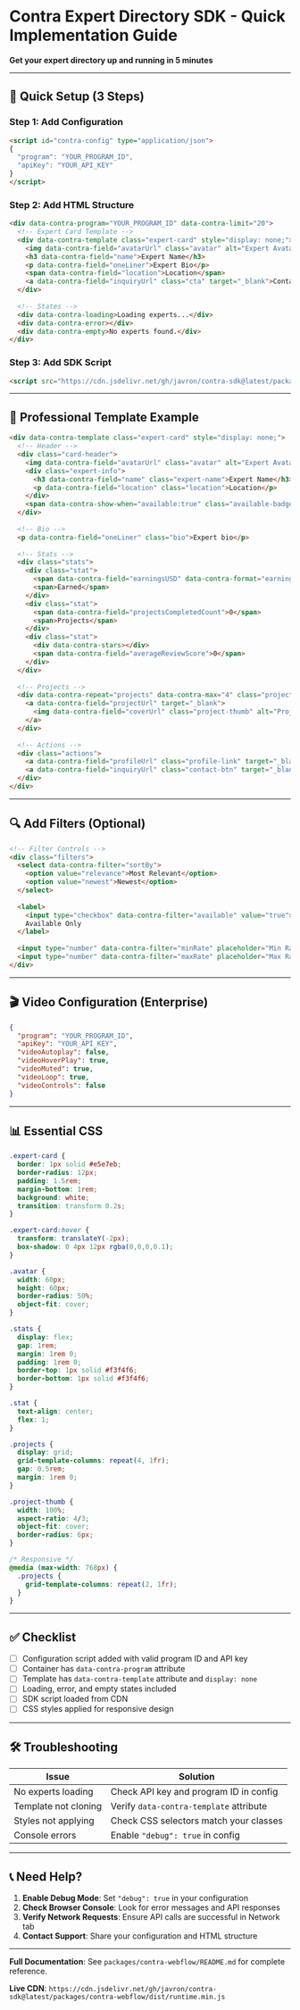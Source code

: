 # Contra Expert Directory SDK - Quick Implementation Guide

**Get your expert directory up and running in 5 minutes**

---

## 🚀 Quick Setup (3 Steps)

### Step 1: Add Configuration
```html
<script id="contra-config" type="application/json">
{
  "program": "YOUR_PROGRAM_ID",
  "apiKey": "YOUR_API_KEY"
}
</script>
```

### Step 2: Add HTML Structure
```html
<div data-contra-program="YOUR_PROGRAM_ID" data-contra-limit="20">
  <!-- Expert Card Template -->
  <div data-contra-template class="expert-card" style="display: none;">
    <img data-contra-field="avatarUrl" class="avatar" alt="Expert Avatar">
    <h3 data-contra-field="name">Expert Name</h3>
    <p data-contra-field="oneLiner">Expert Bio</p>
    <span data-contra-field="location">Location</span>
    <a data-contra-field="inquiryUrl" class="cta" target="_blank">Contact</a>
  </div>
  
  <!-- States -->
  <div data-contra-loading>Loading experts...</div>
  <div data-contra-error></div>
  <div data-contra-empty>No experts found.</div>
</div>
```

### Step 3: Add SDK Script
```html
<script src="https://cdn.jsdelivr.net/gh/javron/contra-sdk@latest/packages/contra-webflow/dist/runtime.min.js"></script>
```

---

## 🎨 Professional Template Example

```html
<div data-contra-template class="expert-card" style="display: none;">
  <!-- Header -->
  <div class="card-header">
    <img data-contra-field="avatarUrl" class="avatar" alt="Expert Avatar">
    <div class="expert-info">
      <h3 data-contra-field="name" class="expert-name">Expert Name</h3>
      <p data-contra-field="location" class="location">Location</p>
    </div>
    <span data-contra-show-when="available:true" class="available-badge">Available</span>
  </div>
  
  <!-- Bio -->
  <p data-contra-field="oneLiner" class="bio">Expert bio</p>
  
  <!-- Stats -->
  <div class="stats">
    <div class="stat">
      <span data-contra-field="earningsUSD" data-contra-format="earnings">$0</span>
      <span>Earned</span>
    </div>
    <div class="stat">
      <span data-contra-field="projectsCompletedCount">0</span>
      <span>Projects</span>
    </div>
    <div class="stat">
      <div data-contra-stars></div>
      <span data-contra-field="averageReviewScore">0</span>
    </div>
  </div>
  
  <!-- Projects -->
  <div data-contra-repeat="projects" data-contra-max="4" class="projects">
    <a data-contra-field="projectUrl" target="_blank">
      <img data-contra-field="coverUrl" class="project-thumb" alt="Project">
    </a>
  </div>
  
  <!-- Actions -->
  <div class="actions">
    <a data-contra-field="profileUrl" class="profile-link" target="_blank">View Profile</a>
    <a data-contra-field="inquiryUrl" class="contact-btn" target="_blank">Contact Expert</a>
  </div>
</div>
```

---

## 🔍 Add Filters (Optional)

```html
<!-- Filter Controls -->
<div class="filters">
  <select data-contra-filter="sortBy">
    <option value="relevance">Most Relevant</option>
    <option value="newest">Newest</option>
  </select>
  
  <label>
    <input type="checkbox" data-contra-filter="available" value="true">
    Available Only
  </label>
  
  <input type="number" data-contra-filter="minRate" placeholder="Min Rate">
  <input type="number" data-contra-filter="maxRate" placeholder="Max Rate">
</div>
```

---

## 🎬 Video Configuration (Enterprise)

```json
{
  "program": "YOUR_PROGRAM_ID",
  "apiKey": "YOUR_API_KEY",
  "videoAutoplay": false,
  "videoHoverPlay": true,
  "videoMuted": true,
  "videoLoop": true,
  "videoControls": false
}
```

---

## 📊 Essential CSS

```css
.expert-card {
  border: 1px solid #e5e7eb;
  border-radius: 12px;
  padding: 1.5rem;
  margin-bottom: 1rem;
  background: white;
  transition: transform 0.2s;
}

.expert-card:hover {
  transform: translateY(-2px);
  box-shadow: 0 4px 12px rgba(0,0,0,0.1);
}

.avatar {
  width: 60px;
  height: 60px;
  border-radius: 50%;
  object-fit: cover;
}

.stats {
  display: flex;
  gap: 1rem;
  margin: 1rem 0;
  padding: 1rem 0;
  border-top: 1px solid #f3f4f6;
  border-bottom: 1px solid #f3f4f6;
}

.stat {
  text-align: center;
  flex: 1;
}

.projects {
  display: grid;
  grid-template-columns: repeat(4, 1fr);
  gap: 0.5rem;
  margin: 1rem 0;
}

.project-thumb {
  width: 100%;
  aspect-ratio: 4/3;
  object-fit: cover;
  border-radius: 6px;
}

/* Responsive */
@media (max-width: 768px) {
  .projects {
    grid-template-columns: repeat(2, 1fr);
  }
}
```

---

## ✅ Checklist

- [ ] Configuration script added with valid program ID and API key
- [ ] Container has `data-contra-program` attribute
- [ ] Template has `data-contra-template` attribute and `display: none`
- [ ] Loading, error, and empty states included
- [ ] SDK script loaded from CDN
- [ ] CSS styles applied for responsive design

---

## 🛠️ Troubleshooting

| Issue | Solution |
|-------|----------|
| No experts loading | Check API key and program ID in config |
| Template not cloning | Verify `data-contra-template` attribute |
| Styles not applying | Check CSS selectors match your classes |
| Console errors | Enable `"debug": true` in config |

---

## 📞 Need Help?

1. **Enable Debug Mode**: Set `"debug": true` in your configuration
2. **Check Browser Console**: Look for error messages and API responses
3. **Verify Network Requests**: Ensure API calls are successful in Network tab
4. **Contact Support**: Share your configuration and HTML structure

---

**Full Documentation**: See `packages/contra-webflow/README.md` for complete reference.

**Live CDN**: `https://cdn.jsdelivr.net/gh/javron/contra-sdk@latest/packages/contra-webflow/dist/runtime.min.js` 